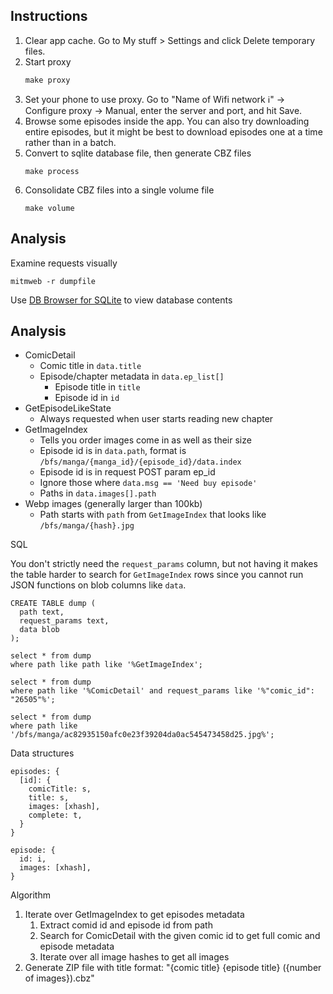 ## Instructions

1. Clear app cache. Go to My stuff > Settings and click Delete temporary files.
1. Start proxy
   ```
   make proxy
   ```
1. Set your phone to use proxy. Go to "Name of Wifi network ℹ️" -> Configure proxy -> Manual, enter the server and port, and hit Save.
1. Browse some episodes inside the app. You can also try downloading entire episodes, but it might be best to download episodes one at a time rather than in a batch.
1. Convert to sqlite database file, then generate CBZ files
   ```
   make process
   ```
1. Consolidate CBZ files into a single volume file
   ```
   make volume
   ```

## Analysis

Examine requests visually

    mitmweb -r dumpfile

Use [DB Browser for SQLite](https://sqlitebrowser.org/) to view database contents

## Analysis

- ComicDetail
  - Comic title in `data.title`
  - Episode/chapter metadata in `data.ep_list[]`
    - Episode title in `title`
    - Episode id in `id`
- GetEpisodeLikeState
  - Always requested when user starts reading new chapter
- GetImageIndex
  - Tells you order images come in as well as their size
  - Episode id is in `data.path`, format is `/bfs/manga/{manga_id}/{episode_id}/data.index`
  - Episode id is in request POST param ep_id
  - Ignore those where `data.msg == 'Need buy episode'`
  - Paths in `data.images[].path`
- Webp images (generally larger than 100kb)
  - Path starts with `path` from `GetImageIndex` that looks like `/bfs/manga/{hash}.jpg`

SQL

You don't strictly need the `request_params` column, but not having it makes the table harder to search for
`GetImageIndex` rows since you cannot run JSON functions on blob columns like `data`.

```
CREATE TABLE dump (
  path text,
  request_params text,
  data blob
);

select * from dump
where path like path like '%GetImageIndex';

select * from dump
where path like '%ComicDetail' and request_params like '%"comic_id": "26505"%';

select * from dump
where path like '/bfs/manga/ac82935150afc0e23f39204da0ac545473458d25.jpg%';
```

Data structures

```
episodes: {
  [id]: {
    comicTitle: s,
    title: s,
    images: [xhash],
    complete: t,
  }
}

episode: {
  id: i,
  images: [xhash],
}
```

Algorithm

1. Iterate over GetImageIndex to get episodes metadata
   1. Extract comid id and episode id from path
   1. Search for ComicDetail with the given comic id to get full comic and episode metadata
   1. Iterate over all image hashes to get all images
1. Generate ZIP file with title format: "{comic title} {episode title} ({number of images}).cbz"
